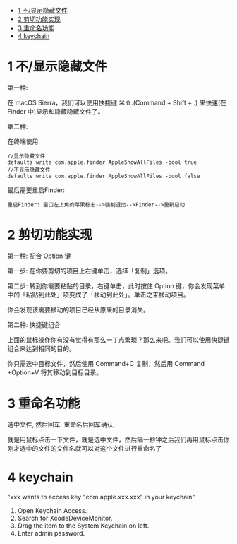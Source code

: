 
<!-- @import "[TOC]" {cmd="toc" depthFrom=1 depthTo=6 orderedList=false} -->

<!-- code_chunk_output -->

- [1 不/显示隐藏文件](#1-不显示隐藏文件)
- [2 剪切功能实现](#2-剪切功能实现)
- [3 重命名功能](#3-重命名功能)
- [4 keychain](#4-keychain)

<!-- /code_chunk_output -->

# 1 不/显示隐藏文件

第一种:

在 macOS Sierra，我们可以使用快捷键 ⌘⇧.(Command + Shift + .) 来快速(在 Finder 中)显示和隐藏隐藏文件了。

第二种:

在终端使用:

```
//显示隐藏文件
defaults write com.apple.finder AppleShowAllFiles -bool true
//不显示隐藏文件
defaults write com.apple.finder AppleShowAllFiles -bool false
```

最后需要重启Finder:

```
重启Finder: 窗口左上角的苹果标志-->强制退出-->Finder-->重新启动
```

# 2 剪切功能实现

第一种: 配合 Option 键

第一步: 在你要剪切的项目上右键单击，选择「复制」选项。

第二步: 转到你需要粘贴的目录，右键单击，此时按住 Option 键，你会发现菜单中的「粘贴到此处」项变成了「移动到此处」。单击之来移动项目。

你会发现该需要移动的项目已经从原来的目录消失。

第二种: 快捷键组合

上面的鼠标操作你有没有觉得有那么一丁点繁琐？那么来吧。我们可以使用快捷键组合来达到相同的目的。

你只需选中目标文件，然后使用 Command+C 复制，然后用 Command +Option+V 将其移动到目标目录。

# 3 重命名功能

选中文件, 然后回车, 重命名后回车确认.

就是用鼠标点击一下文件，就是选中文件，然后隔一秒钟之后我们再用鼠标点击你刚才选中的文件的文件名就可以对这个文件进行重命名了

# 4 keychain

"xxx wants to access key "com.apple.xxx.xxx" in your keychain"

1. Open Keychain Access.
2. Search for XcodeDeviceMonitor.
3. Drag the item to the System Keychain on left.
4. Enter admin password.